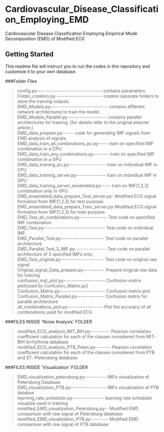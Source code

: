 # Cardiovascular_Disease_Classification_Employing_EMD
Cardiovascular Disease Classification Employing Empirical Mode Decomposition (EMD) of Modified ECG

## Getting Started
This readme file will instruct you to run the codes in this repository and customize it to your own database.

###Folder Files
>config.py--------------------------------- contains parameters.<br />
>Folder_creation.py------------------------ creates separate folders to store the training outputs.<br />
>EMD_Models.py----------------------------- contains different network architectures to train the model.<br />
>EMD_Models_Parallel.py-------------------- contains parallel architectures for training. [for details refer to the original elsevier article.]<br />
>EMD_data_prepare.py------ code for generating IMF signals from EMD analysis of signals.<br />
>EMD_data_train_all_combinations_pc.py----- train on specified IMF combination in a CPU<br />
>EMD_data_train_any_combinations.py-------- train on specified IMF combination in a GPU<br />
>EMD_data_training_pc.py------------------- train on individual IMF in CPU<br />
>EMD_data_training_server.py--------------- train on individual IMF in GPU<br />
>EMD_data_training_server_ensembled.py----- train on IMF[1,2,3] combination only in GPU<br />
>EMD_ensembled_data_prepare_Test_server.py- Modified ECG signal formation from IMF[1,2,3] for test purpose.<br />
>EMD_ensembled_data_prepare_Train_server.py-Modified ECG signal formation from IMF[1,2,3] for train purpose.<br />
>EMD_Test_all_combinations.py-------------- Test code on specified IMF combination<br />
>EMD_Test.py------------------------------- Test code on individual IMF.<br />
>EMD_Parallel_Test.py---------------------- Test code on parallel architecture<br />
>EMD_Parallel_Test_3_IMF.py---------------- Test code on parallel architecture of 3 specified IMFs only.<br />
>EMD_Test_original.py---------------------- Test code on original raw signal<br />
>Original_signal_Data_prepare.py----------- Prepare original raw data for training<br />
>confusion_mat_plot.py--------------------- Confusion matrix plot[used by Confusion_Matrix.py]<br />
>Confusion_Matrix.py----------------------- Confusion matrix plot<br />
>Confusion_Matrix_Parallel.py-------------- Confusion matrix for parallel architecture<br />
>all_combinations_plot.py------------------ Plot the accuracy of all combinations used for modified ECG<br />

###FILES INSIDE 'Noise Analysis' FOLDER
>modified_ECG_analysis_MIT_BIH.py---------- Pearson correlation coefficient calculation for each of the classes considered from MIT-BIH Arrhythmia database<br />
>modified_ECG_analysis_PTB_Petes.py-------- Pearson correlation coefficient calculation for each of the classes considered from PTB and ST.-Petersberg database<br />

###FILES INSIDE 'Visualization' FOLDER
>EMD_visualization_petersburg.py----------- IMFs visualization of Petersburg Database<br />
>EMD_visualization_PTB.py------------------ IMFs visualization of PTB databse<br />
>learning_rate_scheduler.py---------------- learning rate scheduler visualize used in training<br />
>modified_EMD_visualization_Petersburg.py-- Modified EMD comparison with raw signal of Petersburg database<br />
>modified_EMD_visualization_PTB.py--------- Modified EMD comparison with raw signal of PTB database<br />



